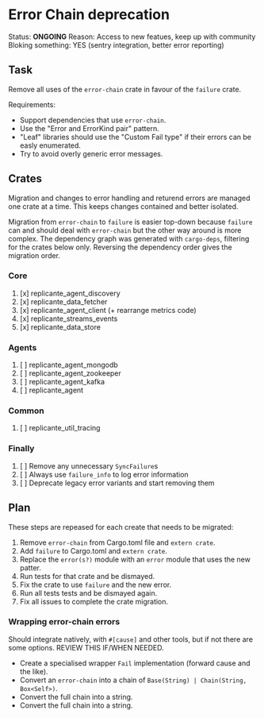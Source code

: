 # Error Chain deprecation
Status: **ONGOING**
Reason: Access to new featues, keep up with community
Bloking something: YES (sentry integration, better error reporting)


## Task
Remove all uses of the `error-chain` crate in favour of the `failure` crate.

Requirements:

  * Support dependencies that use `error-chain`.
  * Use the "Error and ErrorKind pair" pattern.
  * "Leaf" libraries should use the "Custom Fail type" if their errors can be easly enumerated.
  * Try to avoid overly generic error messages.


## Crates
Migration and changes to error handling and returend errors are managed one crate at a time.
This keeps changes contained and better isolated.

Migration from `error-chain` to `failure` is easier top-down because `failure` can and should
deal with `error-chain` but the other way around is more complex.
The dependency graph was generated with `cargo-deps`, filtering for the crates below only.
Reversing the dependency order gives the migration order.

### Core

  1. [x] replicante_agent_discovery
  2. [x] replicante_data_fetcher
  3. [x] replicante_agent_client (+ rearrange metrics code)
  4. [x] replicante_streams_events
  5. [x] replicante_data_store

### Agents

  1. [ ] replicante_agent_mongodb
  2. [ ] replicante_agent_zookeeper
  3. [ ] replicante_agent_kafka
  4. [ ] replicante_agent

### Common

  1. [ ] replicante_util_tracing

### Finally

  1. [ ] Remove any unnecessary `SyncFailure`s
  2. [ ] Always use `failure_info` to log error information
  3. [ ] Deprecate legacy error variants and start removing them


## Plan
These steps are repeased for each create that needs to be migrated:

  1. Remove `error-chain` from Cargo.toml file and `extern crate`.
  2. Add `failure` to Cargo.toml and `extern crate`.
  3. Replace the `error(s?)` module with an `error` module that uses the new patter.
  4. Run tests for that crate and be dismayed.
  5. Fix the crate to use `failure` and the new error.
  6. Run all tests tests and be dismayed again.
  7. Fix all issues to complete the crate migration.


### Wrapping error-chain errors
Should integrate natively, with `#[cause]` and other tools, but if not there are some options.
REVIEW THIS IF/WHEN NEEDED.

  * Create a specialised wrapper `Fail` implementation (forward cause and the like).
  * Convert an `error-chain` into a chain of `Base(String) | Chain(String, Box<Self>)`.
  * Convert the full chain into a string.
  * Convert the full chain into a string.
